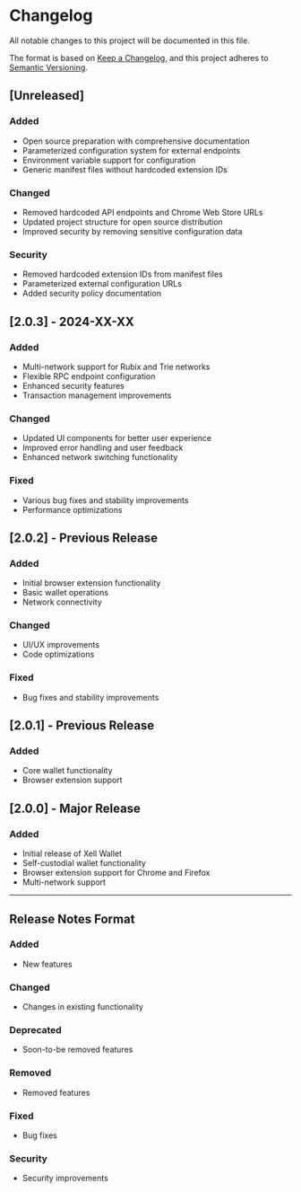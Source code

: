 # Changelog

All notable changes to this project will be documented in this file.

The format is based on [Keep a Changelog](https://keepachangelog.com/en/1.0.0/),
and this project adheres to [Semantic Versioning](https://semver.org/spec/v2.0.0.html).

## [Unreleased]

### Added
- Open source preparation with comprehensive documentation
- Parameterized configuration system for external endpoints
- Environment variable support for configuration
- Generic manifest files without hardcoded extension IDs

### Changed
- Removed hardcoded API endpoints and Chrome Web Store URLs
- Updated project structure for open source distribution
- Improved security by removing sensitive configuration data

### Security
- Removed hardcoded extension IDs from manifest files
- Parameterized external configuration URLs
- Added security policy documentation

## [2.0.3] - 2024-XX-XX

### Added
- Multi-network support for Rubix and Trie networks
- Flexible RPC endpoint configuration
- Enhanced security features
- Transaction management improvements

### Changed
- Updated UI components for better user experience
- Improved error handling and user feedback
- Enhanced network switching functionality

### Fixed
- Various bug fixes and stability improvements
- Performance optimizations

## [2.0.2] - Previous Release

### Added
- Initial browser extension functionality
- Basic wallet operations
- Network connectivity

### Changed
- UI/UX improvements
- Code optimizations

### Fixed
- Bug fixes and stability improvements

## [2.0.1] - Previous Release

### Added
- Core wallet functionality
- Browser extension support

## [2.0.0] - Major Release

### Added
- Initial release of Xell Wallet
- Self-custodial wallet functionality
- Browser extension support for Chrome and Firefox
- Multi-network support

---

## Release Notes Format

### Added
- New features

### Changed
- Changes in existing functionality

### Deprecated
- Soon-to-be removed features

### Removed
- Removed features

### Fixed
- Bug fixes

### Security
- Security improvements